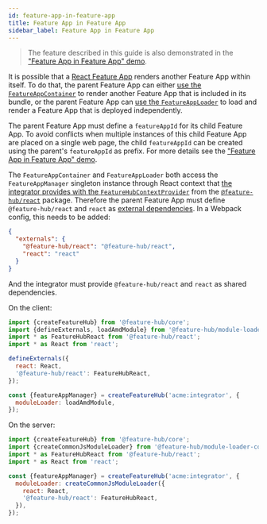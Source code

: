 ```yaml
---
id: feature-app-in-feature-app
title: Feature App in Feature App
sidebar_label: Feature App in Feature App
---
```


> The feature described in this guide is also demonstrated in the ["Feature App
> in Feature App" demo][feature-app-in-feature-demo].

It is possible that a [React Feature App][react-feature-app] renders another
Feature App within itself. To do that, the parent Feature App can either [use
the `FeatureAppContainer`][react-feature-app-container] to render another
Feature App that is included in its bundle, or the parent Feature App can [use
the `FeatureAppLoader`][react-feature-app-loader] to load and render a Feature
App that is deployed independently.

The parent Feature App must define a `featureAppId` for its child Feature App.
To avoid conflicts when multiple instances of this child Feature App are placed
on a single web page, the child `featureAppId` can be created using the parent's
`featureAppId` as prefix. For more details see the ["Feature App in Feature App"
demo][feature-app-in-feature-demo-outer].

The `FeatureAppContainer` and `FeatureAppLoader` both access the
`FeatureAppManager` singleton instance through React context that [the
integrator provides with the
`FeatureHubContextProvider`][placing-feature-apps-on-a-web-page-using-react]
from the [`@feature-hub/react`][react-api] package. Therefore the parent Feature
App must define `@feature-hub/react` and `react` as [external
dependencies][sharing-npm-dependencies]. In a Webpack config, this needs to be
added:

```json
{
  "externals": {
    "@feature-hub/react": "@feature-hub/react",
    "react": "react"
  }
}
```

And the integrator must provide `@feature-hub/react` and `react` as shared
dependencies.

On the client:

```js
import {createFeatureHub} from '@feature-hub/core';
import {defineExternals, loadAmdModule} from '@feature-hub/module-loader-amd';
import * as FeatureHubReact from '@feature-hub/react';
import * as React from 'react';
```

```js
defineExternals({
  react: React,
  '@feature-hub/react': FeatureHubReact,
});

const {featureAppManager} = createFeatureHub('acme:integrator', {
  moduleLoader: loadAmdModule,
});
```

On the server:

```js
import {createFeatureHub} from '@feature-hub/core';
import {createCommonJsModuleLoader} from '@feature-hub/module-loader-commonjs';
import * as FeatureHubReact from '@feature-hub/react';
import * as React from 'react';
```

```js
const {featureAppManager} = createFeatureHub('acme:integrator', {
  moduleLoader: createCommonJsModuleLoader({
    react: React,
    '@feature-hub/react': FeatureHubReact,
  }),
});
```

[react-feature-app-container]:
  /docs/guides/integrating-the-feature-hub#react-feature-app-container
[placing-feature-apps-on-a-web-page-using-react]:
  /docs/guides/integrating-the-feature-hub#placing-feature-apps-on-a-web-page-using-react
[react-feature-app-loader]:
  /docs/guides/integrating-the-feature-hub#react-feature-app-loader
[react-feature-app]: /docs/guides/writing-a-feature-app#react-feature-app
[react-api]: /api/modules/react.html
[sharing-npm-dependencies]: /docs/guides/sharing-npm-dependencies
[feature-app-in-feature-demo]:
  https://github.com/sinnerschrader/feature-hub/tree/master/packages/demos/src/feature-app-in-feature-app
[feature-app-in-feature-demo-outer]:
  https://github.com/sinnerschrader/feature-hub/tree/master/packages/demos/src/feature-app-in-feature-app/feature-app-outer.tsx
